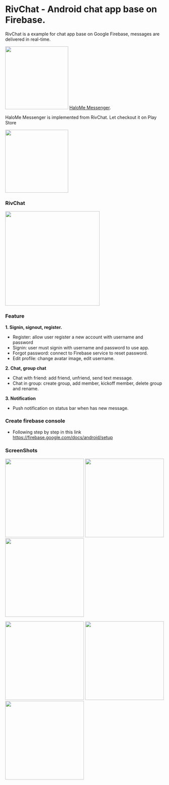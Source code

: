 # RivChat - Android chat app base on Firebase.  
RivChat is a example for chat app base on Google Firebase, messages are delivered in real-time.  

<img src="https://play.google.com/intl/en_us/badges/images/generic/en_badge_web_generic.png" width="200"/> [HaloMe Messenger][1].

HaloMe Messenger is implemented from RivChat. Let checkout it on Play Store

<img src="https://lh3.googleusercontent.com/IfX-sQdKV2f_cyhYTgaqDKNJjYk1UZkzFPFmf6SK-rNOuGExl1qoDuEr_0i5hwrmo24=w200-rw" width="200"/>

### RivChat
<img src='https://github.com/nguyenvulebinh/rivchat/blob/master/Screenshot_2017-01-06-09-22-10.png' width='300'/> 

### Feature  
**1. Signin, signout, register.**  
* Register: allow user register a new account with username and password
* Signin: user must signin with username and password to use app.
* Forgot password: connect to Firebase service to reset password.
* Edit profile: change avatar image, edit username.

**2. Chat, group chat**  
* Chat with friend: add friend, unfriend, send text message.
* Chat in group: create group, add member, kickoff member, delete group and rename.  

**3. Notification**  
* Push notification on status bar when has new message.  

### Create firebase console  
* Following step by step in this link https://firebase.google.com/docs/android/setup
### ScreenShots

<img src="https://github.com/nguyenvulebinh/rivchat/blob/master/Screenshot_2017-01-06-09-13-10.png" width="250"/> <img src="https://github.com/nguyenvulebinh/rivchat/blob/master/Screenshot_2017-01-06-09-15-33.png" width="250"/> <img src="https://github.com/nguyenvulebinh/rivchat/blob/master/Screenshot_2017-01-06-09-22-10.png" width="250"/> 

<img src="https://github.com/nguyenvulebinh/rivchat/blob/master/Screenshot_2017-01-06-09-15-45.png" width="250"/> <img src="https://github.com/nguyenvulebinh/rivchat/blob/master/Screenshot_2017-01-06-09-21-54.png" width="250"/> <img src="https://github.com/nguyenvulebinh/rivchat/blob/master/Screenshot_2017-01-06-09-30-44.png" width="250"/>

[1]: https://play.google.com/store/apps/details?id=com.halotalk.app&hl=en
